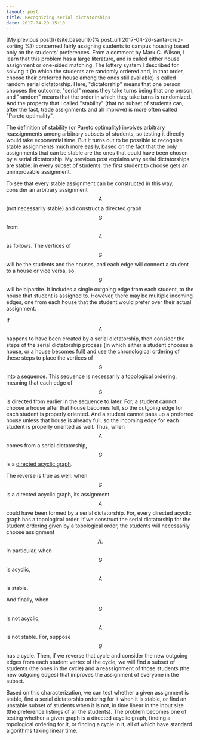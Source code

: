 ```yaml
---
layout: post
title: Recognizing serial dictatorships
date: 2017-04-29 15:10
---
```

[My previous post]({{site.baseurl}}{% post_url 2017-04-26-santa-cruz-sorting %}) concerned fairly assigning students to campus housing based only on the students' preferences. From a comment by Mark C. Wilson, I learn that this problem has a large literature, and is called either house assignment or one-sided matching. The lottery system I described for solving it (in which the students are randomly ordered and, in that order, choose their preferred house among the ones still available) is called random serial dictatorship. Here, "dictatorship" means that one person chooses the outcome, "serial" means they take turns being that one person, and "random" means that the order in which they take turns is randomized. And the property that I called "stability" (that no subset of students can, after the fact, trade assignments and all improve) is more often called "Pareto optimality".

The definition of stability (or Pareto optimality) involves arbitrary reassignments among arbitrary subsets of students, so testing it directly would take exponential time. But it turns out to be possible to recognize stable assignments much more easily, based on the fact that the only assignments that can be stable are the ones that could have been chosen by a serial dictatorship.
My previous post explains why serial dictatorships are stable: in every subset of students, the first student to choose gets an unimprovable assignment.

To see that every stable assignment can be constructed in this way, consider an arbitrary assignment $$A$$ (not necessarily stable) and construct a directed graph $$G$$ from $$A$$ as follows. The vertices of $$G$$ will be the students and the houses, and each edge will connect a student to a house or vice versa, so $$G$$ will be bipartite. It includes a single outgoing edge from each student, to the house that student is assigned to. However, there may be multiple incoming edges, one from each house that the student would prefer over their actual assignment.

If $$A$$ happens to have been created by a serial dictatorship, then consider the steps of the serial dictatorship process (in which either a student chooses a house, or a house becomes full) and use the chronological ordering of these steps to place the vertices of $$G$$ into a sequence. This sequence is necessarily a topological ordering, meaning that each edge of $$G$$ is directed from earlier in the sequence to later. For, a student cannot choose a house after that house becomes full, so the outgoing edge for each student is properly oriented. And a student cannot pass up a preferred house unless that house is already full, so the incoming edge for each student is properly oriented as well. Thus, when $$A$$ comes from a serial dictatorship, $$G$$ is a [directed acyclic graph](https://en.wikipedia.org/wiki/Directed_acyclic_graph).

The reverse is true as well: when $$G$$ is a directed acyclic graph, its assignment $$A$$ could have been formed by a serial dictatorship. For, every directed acyclic graph has a topological order. If we construct the serial dictatorship for the student ordering given by a topological order, the students will necessarily choose assignment $$A.$$ In particular, when $$G$$ is acyclic, $$A$$ is stable.

And finally, when $$G$$ is not acyclic, $$A$$ is not stable. For, suppose $$G$$ has a cycle. Then, if we reverse that cycle and consider the new outgoing edges from each student vertex of the cycle, we will find a subset of students (the ones in the cycle) and a reassignment of those students (the new outgoing edges) that improves the assignment of everyone in the subset.

Based on this characterization, we can test whether a given assignment is stable, find a serial dictatorship ordering for it when it is stable, or find an unstable subset of students when it is not, in time linear in the input size (the preference listings of all the students). The problem becomes one of testing whether a given graph is a directed acyclic graph, finding a topological ordering for it, or finding a cycle in it, all of which have standard algorithms taking linear time.